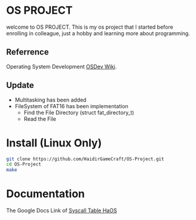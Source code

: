 # OS PROJECT

welcome to OS PROJECT. This is my os project that I started before enrolling in colleague, just a hobby and learning more about programming.

## Referrence
Operating System Development [OSDev Wiki](https://wiki.osdev.org).

## Update
- Multitasking has been added
- FileSystem of FAT16 has been implementation
  - Find the File Directory (struct fat_directory_t)
  - Read the File

# Install (Linux Only)
```sh
git clone https://github.com/HaidirGameCraft/OS-Project.git
cd OS-Project
make
```

# Documentation
The Google Docs Link of [Syscall Table HaOS](https://docs.google.com/document/d/15RomBGVOO2VIr0EKXraPNZSoiKHP2xfWIWsqxr5abbM/edit?usp=sharing)